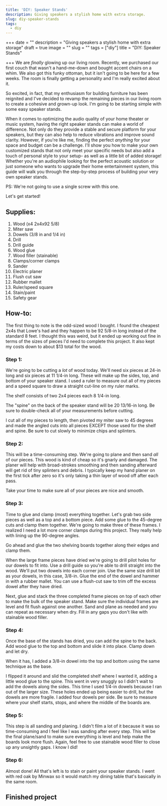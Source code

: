```yaml
---
title: 'DIY: Speaker Stands'
description: Giving speakers a stylish home with extra storage.
slug: diy-speaker-stands
tags:
  - diy
---
```


+++
date = ""
description = "Giving speakers a stylish home with extra storage"
draft = true
image = ""
slug = ""
tags = \["diy"]
title = "DIY: Speaker Stands"

+++
We are *finally* glowing up our living room. Recently, we purchased our first couch that wasn't a hand-me-down and bought accent chairs on a whim. We also got this funky ottoman, but it isn't going to be here for a few weeks. The room is finally getting a personality and I'm really excited about it.

So excited, in fact, that my enthusiasm for building furniture has been reignited and I've decided to revamp the remaining pieces in our living room to create a cohesive and grown-up look. I'm going to be starting simple with some easy speaker stands.

When it comes to optimizing the audio quality of your home theater or music system, having the right speaker stands can make a world of difference. Not only do they provide a stable and secure platform for your speakers, but they can also help to reduce vibrations and improve sound clarity. However, if you're like me, finding the perfect *anything* for your space and budget can be a challenge. I'll show you how to make your own customized stands that not only meet your specific needs but also add a touch of personal style to your setup- as well as a little bit of added storage! Whether you're an audiophile looking for the perfect acoustic solution or just someone who wants to upgrade their home entertainment system, this guide will walk you through the step-by-step process of building your very own speaker stands.

PS: We're not going to use a single screw with this one.

Let's get started!

## Supplies:

1. Wood (x4 2x4x92 5/8)
2. Miter saw
3. Dowels (3/8 in and 1/4 in)
4. Drill
5. Drill guide
6. Wood glue
7. Wood filler (stainable)
8. Clamps/corner clamps
9. Sander
10. Electric planer
11. Flush cut saw
12. Rubber mallet
13. Ruler/speed square
14. Stain/paint
15. Safety gear

## How-to:

The first thing to note is the odd-sized wood I bought. I found the cheapest 2x4s that Lowe's had and they happen to be 92 5/8-in long instead of the standard 8 feet. I thought this was weird, but it ended up working out fine in terms of the sizes of pieces I'd need to complete this project. It also kept my costs down to about $13 total for the wood.

### Step 1:

We're going to be cutting a *lot* of wood today. We'll need six pieces at 24-in long and six pieces at 11 1/4-in long. These will make up the sides, top, and bottom of your speaker stand. I used a ruler to measure out all of my pieces and a speed square to draw a straight cut-line on my ruler marks.

The shelf consists of two 2x4 pieces each 8 1/4-in long.

The "spine" on the back of the speaker stand will be 20 13/16-in long. Be sure to double-check all of your measurements before cutting.

I cut all of my pieces to length, then pivoted my miter saw to 45 degrees and made the angled cuts into all pieces EXCEPT those used for the shelf and spine. Be sure to cut slowly to minimize chips and splinters.

### Step 2:

This will be a time-consuming step. We're going to plane and then sand *all* of our pieces. This wood is kind of cheap so it's gnarly and damaged. The planer will help with broad-strokes smoothing and then sanding afterward will get rid of tiny splinters and debris. I typically keep my hand planer on the first tick after zero so it's only taking a thin layer of wood off after each pass.

Take your time to make sure all of your pieces are nice and smooth.

### Step 3:

Time to glue and clamp (most) everything together. Let's grab two side pieces as well as a top and a bottom piece. Add some glue to the 45-degree cuts and clamp them together. We're going to make three of these frames. I realized I need a lot more corner clamps during this project. They really help with lining up the 90-degree angles.

Go ahead and glue the two shelving boards together along their edges and clamp them.

When the large frame pieces have dried we're going to drill pilot holes for our dowels to fit into. Use a drill guide so you're able to drill straight into the wood. We'll put two dowels into each corner join. Use the same size drill bit as your dowels, in this case, 3/8-in. Glue the end of the dowel and hammer in with a rubber mallet. You can use a flush-cut saw to trim off the excess dowel after they have dried.

Next, glue and stack the three completed frame pieces on top of each other to make the bulk of the speaker stand. Make sure the individual frames are level and fit flush against one another. Sand and plane as needed and you can repeat as necessary when dry. Fill in any gaps you don't like with stainable wood filler.

### Step 4:

Once the base of the stands has dried, you can add the spine to the back. Add wood glue to the top and bottom and slide it into place. Clamp down and let dry.

When it has, I added a 3/8-in dowel into the top and bottom using the same technique as the base.

I flipped it around and slid the completed shelf where I wanted it, adding a little wood glue to the spine. This went in very snuggly so I didn't wait to add the dowels along the sides. This time I used 1/4-in dowels because I ran out of the larger size. These holes ended up being easier to drill, but the dowels are more fragile. I added four dowels per side. Be sure to measure where your shelf starts, stops, and where the middle of the boards are.

### Step 5:

This step is all sanding and planing. I didn't film a lot of it because it was so time-consuming and I feel like I was sanding after every step. This will be the final plane/sand to make sure everything is level and help make the boards look more flush. Again, feel free to use stainable wood filler to close up any unsightly gaps. I know I did!

### Step 6:

Almost done! All that's left is to stain or paint your speaker stands. I went with red oak by Minwax so it would match my dining table that's basically in the same room.

## Finished project

###
